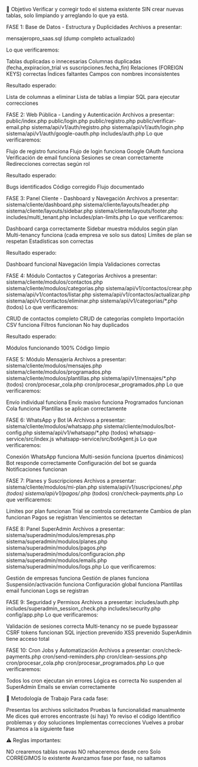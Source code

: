 🎯 Objetivo
Verificar y corregir todo el sistema existente SIN crear nuevas tablas, solo limpiando y arreglando lo que ya está.

FASE 1: Base de Datos - Estructura y Duplicidades
Archivos a presentar:

mensajeropro_saas.sql (dump completo actualizado)

Lo que verificaremos:

Tablas duplicadas o innecesarias
Columnas duplicadas (fecha_expiracion_trial vs suscripciones.fecha_fin)
Relaciones (FOREIGN KEYS) correctas
Índices faltantes
Campos con nombres inconsistentes

Resultado esperado:

Lista de columnas a eliminar
Lista de tablas a limpiar
SQL para ejecutar correcciones


FASE 2: Web Pública - Landing y Autenticación
Archivos a presentar:
public/index.php
public/login.php
public/registro.php
public/verificar-email.php
sistema/api/v1/auth/registro.php
sistema/api/v1/auth/login.php
sistema/api/v1/auth/google-oauth.php
includes/auth.php
Lo que verificaremos:

Flujo de registro funciona
Flujo de login funciona
Google OAuth funciona
Verificación de email funciona
Sesiones se crean correctamente
Redirecciones correctas según rol

Resultado esperado:

Bugs identificados
Código corregido
Flujo documentado


FASE 3: Panel Cliente - Dashboard y Navegación
Archivos a presentar:
sistema/cliente/dashboard.php
sistema/cliente/layouts/header.php
sistema/cliente/layouts/sidebar.php
sistema/cliente/layouts/footer.php
includes/multi_tenant.php
includes/plan-limits.php
Lo que verificaremos:

Dashboard carga correctamente
Sidebar muestra módulos según plan
Multi-tenancy funciona (cada empresa ve solo sus datos)
Límites de plan se respetan
Estadísticas son correctas

Resultado esperado:

Dashboard funcional
Navegación limpia
Validaciones correctas


FASE 4: Módulo Contactos y Categorías
Archivos a presentar:
sistema/cliente/modulos/contactos.php
sistema/cliente/modulos/categorias.php
sistema/api/v1/contactos/crear.php
sistema/api/v1/contactos/listar.php
sistema/api/v1/contactos/actualizar.php
sistema/api/v1/contactos/eliminar.php
sistema/api/v1/categorias/*.php (todos)
Lo que verificaremos:

CRUD de contactos completo
CRUD de categorías completo
Importación CSV funciona
Filtros funcionan
No hay duplicados

Resultado esperado:

Módulos funcionando 100%
Código limpio


FASE 5: Módulo Mensajería
Archivos a presentar:
sistema/cliente/modulos/mensajes.php
sistema/cliente/modulos/programados.php
sistema/cliente/modulos/plantillas.php
sistema/api/v1/mensajes/*.php (todos)
cron/procesar_cola.php
cron/procesar_programados.php
Lo que verificaremos:

Envío individual funciona
Envío masivo funciona
Programados funcionan
Cola funciona
Plantillas se aplican correctamente


FASE 6: WhatsApp y Bot IA
Archivos a presentar:
sistema/cliente/modulos/whatsapp.php
sistema/cliente/modulos/bot-config.php
sistema/api/v1/whatsapp/*.php (todos)
whatsapp-service/src/index.js
whatsapp-service/src/botAgent.js
Lo que verificaremos:

Conexión WhatsApp funciona
Multi-sesión funciona (puertos dinámicos)
Bot responde correctamente
Configuración del bot se guarda
Notificaciones funcionan


FASE 7: Planes y Suscripciones
Archivos a presentar:
sistema/cliente/modulos/mi-plan.php
sistema/api/v1/suscripciones/*.php (todos)
sistema/api/v1/pagos/*.php (todos)
cron/check-payments.php
Lo que verificaremos:

Límites por plan funcionan
Trial se controla correctamente
Cambios de plan funcionan
Pagos se registran
Vencimientos se detectan


FASE 8: Panel SuperAdmin
Archivos a presentar:
sistema/superadmin/modulos/empresas.php
sistema/superadmin/modulos/planes.php
sistema/superadmin/modulos/pagos.php
sistema/superadmin/modulos/configuracion.php
sistema/superadmin/modulos/emails.php
sistema/superadmin/modulos/logs.php
Lo que verificaremos:

Gestión de empresas funciona
Gestión de planes funciona
Suspensión/activación funciona
Configuración global funciona
Plantillas email funcionan
Logs se registran


FASE 9: Seguridad y Permisos
Archivos a presentar:
includes/auth.php
includes/superadmin_session_check.php
includes/security.php
config/app.php
Lo que verificaremos:

Validación de sesiones correcta
Multi-tenancy no se puede bypassear
CSRF tokens funcionan
SQL injection prevenido
XSS prevenido
SuperAdmin tiene acceso total


FASE 10: Cron Jobs y Automatización
Archivos a presentar:
cron/check-payments.php
cron/send-reminders.php
cron/clean-sessions.php
cron/procesar_cola.php
cron/procesar_programados.php
Lo que verificaremos:

Todos los cron ejecutan sin errores
Lógica es correcta
No suspenden al SuperAdmin
Emails se envían correctamente


📝 Metodología de Trabajo
Para cada fase:

Presentas los archivos solicitados
Pruebas la funcionalidad manualmente
Me dices qué errores encontraste (si hay)
Yo reviso el código
Identifico problemas y doy soluciones
Implementas correcciones
Vuelves a probar
Pasamos a la siguiente fase


⚠️ Reglas importantes:

NO crearemos tablas nuevas
NO rehaceremos desde cero
Solo CORREGIMOS lo existente
Avanzamos fase por fase, no saltamos

